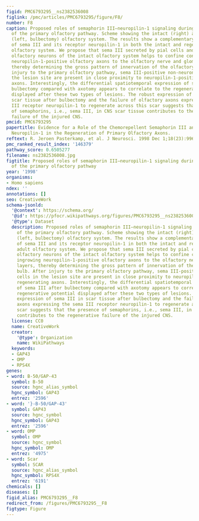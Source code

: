 ```yaml
---
figid: PMC6793295__ns2382536008
figlink: /pmc/articles/PMC6793295/figure/F8/
number: F8
caption: Proposed roles of semaphorin III–neuropilin-1 signaling during regeneration
  of the primary olfactory pathway. Scheme showing the intact (right) and lesioned
  (left, bulbectomy) olfactory system. The results show a complementary localization
  of sema III and its receptor neuropilin-1 in both the intact and regenerating adult
  olfactory system. We propose that sema III secreted by pial cells and second-order
  olfactory neurons of the intact olfactory system helps to confine continuously ingrowing
  neuropilin-1-positive olfactory axons to the olfactory nerve and glomerular layers,
  thereby determining the gross pattern of innervation of the olfactory bulb. After
  injury to the primary olfactory pathway, sema III-positive non-neuronal cells in
  the lesion site are present in close proximity to neuropilin-1-positive regenerating
  axons. Interestingly, the differential spatiotemporal expression of sema III after
  bulbectomy compared with axotomy appears to correlate to the regenerative potential
  displayed after these two types of lesions. The robust expression of sema III in
  scar tissue after bulbectomy and the failure of olfactory axons expressing the sema
  III receptor neuropilin-1 to regenerate across this scar suggests that the presence
  of semaphorins, i.e., sema III, in CNS scar tissue contributes to the regenerative
  failure of the injured CNS.
pmcid: PMC6793295
papertitle: Evidence for a Role of the Chemorepellent Semaphorin III and Its Receptor
  Neuropilin-1 in the Regeneration of Primary Olfactory Axons.
reftext: R. Jeroen Pasterkamp, et al. J Neurosci. 1998 Dec 1;18(23):9962-9976.
pmc_ranked_result_index: '146379'
pathway_score: 0.6505277
filename: ns2382536008.jpg
figtitle: Proposed roles of semaphorin III–neuropilin-1 signaling during regeneration
  of the primary olfactory pathway
year: '1998'
organisms:
- Homo sapiens
ndex: ''
annotations: []
seo: CreativeWork
schema-jsonld:
  '@context': https://schema.org/
  '@id': https://pfocr.wikipathways.org/figures/PMC6793295__ns2382536008.html
  '@type': Dataset
  description: Proposed roles of semaphorin III–neuropilin-1 signaling during regeneration
    of the primary olfactory pathway. Scheme showing the intact (right) and lesioned
    (left, bulbectomy) olfactory system. The results show a complementary localization
    of sema III and its receptor neuropilin-1 in both the intact and regenerating
    adult olfactory system. We propose that sema III secreted by pial cells and second-order
    olfactory neurons of the intact olfactory system helps to confine continuously
    ingrowing neuropilin-1-positive olfactory axons to the olfactory nerve and glomerular
    layers, thereby determining the gross pattern of innervation of the olfactory
    bulb. After injury to the primary olfactory pathway, sema III-positive non-neuronal
    cells in the lesion site are present in close proximity to neuropilin-1-positive
    regenerating axons. Interestingly, the differential spatiotemporal expression
    of sema III after bulbectomy compared with axotomy appears to correlate to the
    regenerative potential displayed after these two types of lesions. The robust
    expression of sema III in scar tissue after bulbectomy and the failure of olfactory
    axons expressing the sema III receptor neuropilin-1 to regenerate across this
    scar suggests that the presence of semaphorins, i.e., sema III, in CNS scar tissue
    contributes to the regenerative failure of the injured CNS.
  license: CC0
  name: CreativeWork
  creator:
    '@type': Organization
    name: WikiPathways
  keywords:
  - GAP43
  - OMP
  - RPS4X
genes:
- word: B-50/GAP-43
  symbol: B-50
  source: hgnc_alias_symbol
  hgnc_symbol: GAP43
  entrez: '2596'
- word: '}-B-50/GAP-43'
  symbol: GAP43
  source: hgnc_symbol
  hgnc_symbol: GAP43
  entrez: '2596'
- word: OMP
  symbol: OMP
  source: hgnc_symbol
  hgnc_symbol: OMP
  entrez: '4975'
- word: Scar
  symbol: SCAR
  source: hgnc_alias_symbol
  hgnc_symbol: RPS4X
  entrez: '6191'
chemicals: []
diseases: []
figid_alias: PMC6793295__F8
redirect_from: /figures/PMC6793295__F8
figtype: Figure
---
```

